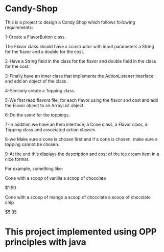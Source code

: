 # Candy-Shop

This is a project to design a Candy Shop which follows following requirements:


1-Create a FlavorButton class. 

The Flavor class should have a constructor with input parameters a String for the flavor and a double for the cost. 

2-Have a String field in the class for the flavor and double field in the class for the cost.

3-Finally have an inner class that implements the ActionListener interface and add an object of the class . 

4-Similarly create a Topping class.

5-We first read flavors file,  for each flavor using the flavor and cost and add the Flavor object to an ArrayList<FlavorButton> object.

6-Do the same for the toppings. 

7-In addition we have an Item interface, a Cone class, a Flavor class, a Topping class and associated action classes 

8-we Make sure a cone is chosen first and if a cone is chosen, make sure a topping cannot be chosen.

9-At the end this displays the description and cost of the ice cream item in a nice format.

For example, something like:

Cone with a scoop of vanilla a scoop of chocolate

$1.50


Cone with a scoop of mango a scoop of chocolate a scoop of chocolate chip

$5.35

# This project implemented using OPP principles with java

